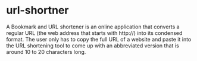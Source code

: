 # url-shortner
A Bookmark and URL shortener is an online application that converts a regular URL (the web address that starts with http://) into its condensed format.
The user only has to copy the full URL of a website and paste it into the URL shortening tool to come up with an abbreviated version that is around 10 to 20 characters long.
